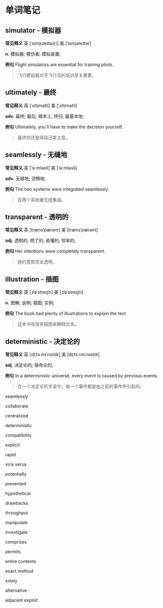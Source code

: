 # 单词笔记

## simulator - 模拟器

**常见释义** 英 [ˈsɪmjuleɪtə(r)] 美 [ˈsɪmjəleɪtər]

**n.** 模拟器; 模仿者; 模拟装置;

**例句** Flight simulators are essential for training pilots.
> 飞行模拟器对于飞行员的培训至关重要。

## ultimately - 最终

**常见释义** 英 [ˈʌltɪmətli] 美 [ˈʌltɪmətli]

**adv.** 最终; 最后; 根本上; 终归; 最基本地;

**例句** Ultimately, you'll have to make the decision yourself.
> 最终你还是得自己拿主意。

## seamlessly - 无缝地

**常见释义** 英 [ˈsiːmləsli] 美 [ˈsiːmləsli]

**adv.** 无缝地; 流畅地;

**例句** The two systems were integrated seamlessly.
> 这两个系统被无缝集成。

## transparent - 透明的

**常见释义** 英 [trænsˈpærənt] 美 [trænsˈpærənt]

**adj.** 透明的; 明了的; 易懂的; 坦率的;

**例句** Her intentions were completely transparent.
> 她的意图完全透明。

## illustration - 插图

**常见释义** 英 [ˌɪləˈstreɪʃn] 美 [ˌɪləˈstreɪʃn]

**n.** 图解; 说明; 插图; 实例;

**例句** The book had plenty of illustrations to explain the text.
> 这本书有很多插图来解释文本。

## deterministic - 决定论的

**常见释义** 英 [dɪˌtɜːmɪˈnɪstɪk] 美 [dɪˌtɜːrmɪˈnɪstɪk]

**adj.** 决定论的; 宿命论的;

**例句** In a deterministic universe, every event is caused by previous events.
> 在一个决定论的宇宙中，每一个事件都是由之前的事件所引起的。

seamlessly

collaborate

centralized

deterministic

compatibility


explicit

rapid

vice versa

potentially

prevented

hypothetical

drawbacks

throughput

manipulate

investigate

comprises

permits

entire contents

exact method 

solely

alternative

adjacent
exploit